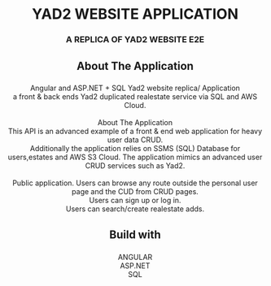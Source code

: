 <h1 align="center">YAD2 WEBSITE APPLICATION</h1>

###

<h3 align="center">A REPLICA OF YAD2 WEBSITE E2E</h3>

###

<h2 align="center">About The Application</h2>

###

<p align="center">Angular and ASP.NET + SQL Yad2 website replica/ Application<br>a front & back ends Yad2 duplicated realestate service via SQL and AWS Cloud.<br><br>About The Application<br>This API is an advanced example of a front & end web application for heavy user data CRUD.<br>Additionally the application relies on SSMS (SQL) Database for users,estates and AWS S3 Cloud. The application mimics an advanced user CRUD services such as Yad2.<br><br>Public application. Users can browse any route outside the personal user page and the CUD from CRUD pages.<br>Users can sign up or log in.<br>Users can search/create realestate adds.</p>

###

<h2 align="center">Build with</h2>

###

<p align="center">ANGULAR<br>ASP.NET<br>SQL</p>

###
